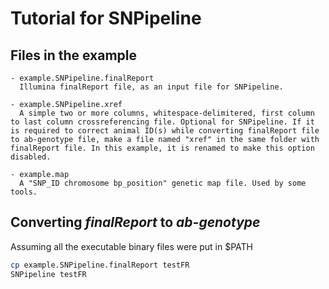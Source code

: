 # Tutorial for SNPipeline

## Files in the example
```
- example.SNPipeline.finalReport
  Illumina finalReport file, as an input file for SNPipeline.

- example.SNPipeline.xref
  A simple two or more columns, whitespace-delimitered, first column to last column crossreferencing file. Optional for SNPipeline. If it is required to correct animal ID(s) while converting finalReport file to ab-genotype file, make a file named "xref" in the same folder with finalReport file. In this example, it is renamed to make this option disabled.

- example.map
  A "SNP_ID chromosome bp_position" genetic map file. Used by some tools.
```

## Converting *finalReport* to *ab-genotype*
Assuming all the executable binary files were put in $PATH
```Bash
cp example.SNPipeline.finalReport testFR
SNPipeline testFR
```
